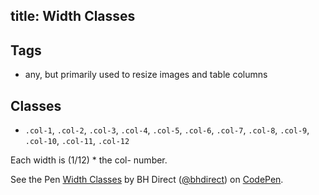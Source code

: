 title: Width Classes
---

## Tags

* any, but primarily used to resize images and table columns

## Classes

* `.col-1`, `.col-2`, `.col-3`, `.col-4`, `.col-5`, `.col-6`, `.col-7`, `.col-8`, `.col-9`, `.col-10`, `.col-11`, `.col-12`

Each width is (1/12) * the col- number.

<p data-height="774" data-theme-id="28865" data-slug-hash="30237459fb06459aaf3f6dff9b1b3e24" data-default-tab="result" data-user="bhdirect" data-embed-version="2" data-pen-title="Width Classes" class="codepen">See the Pen <a href="https://codepen.io/bhdirect/pen/30237459fb06459aaf3f6dff9b1b3e24/">Width Classes</a> by BH Direct (<a href="https://codepen.io/bhdirect">@bhdirect</a>) on <a href="https://codepen.io">CodePen</a>.</p>
<script async src="https://production-assets.codepen.io/assets/embed/ei.js"></script>
